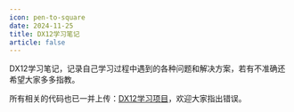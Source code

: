 ```yaml
---
icon: pen-to-square
date: 2024-11-25
title: DX12学习笔记
article: false
---
```


DX12学习笔记，记录自己学习过程中遇到的各种问题和解决方案，若有不准确还希望大家多多指教。

所有相关的代码也已一并上传：[DX12学习项目](https://github.com/GScience/gscience.github.io/tree/master/src/posts/dx12/src)，欢迎大家指出错误。